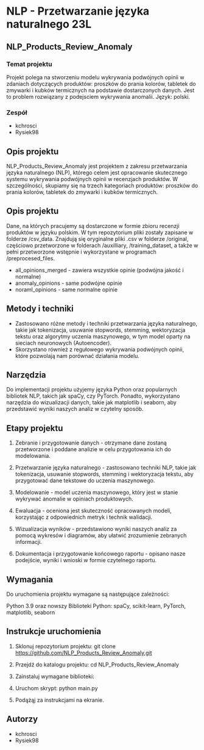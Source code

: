 # NLP - Przetwarzanie języka naturalnego 23L
## NLP_Products_Review_Anomaly
### Temat projektu

Projekt polega na stworzeniu modelu wykrywania podwójnych opinii w zdaniach dotyczących produktów: proszków do prania kolorów, tabletek do zmywarki i kubków termicznych na podstawie dostarczonych danych. Jest to problem rozwiązany z podejsciem wykrywania anomalii. Język: polski.

### Zespół
* kchrosci
* Rysiek98

## Opis projektu
NLP_Products_Review_Anomaly jest projektem z zakresu przetwarzania języka naturalnego (NLP), którego celem jest opracowanie skutecznego systemu wykrywania podwójnych opinii w recenzjach produktów. W szczególności, skupiamy się na trzech kategoriach produktów: proszków do prania kolorów, tabletek do zmywarki i kubków termicznych.

## Opis projektu
Dane, na których pracujemy są dostarczone w formie zbioru recenzji produktów w języku polskim. W tym repozytorium pliki zostały zapisane w folderze /csv_data. Znajdują się oryginalne pliki .csv w folderze /original, częściowo przetworzone w folderach /auxilliary, /training_dataset, a także w pełni przetworzone wstępnie i wykorzystane w programach /preprocesed_files.

* all_opinions_merged - zawiera wszystkie opinie (podwójna jakość i normalne)
* anomaly_opinions - same podwójne opinie
* noraml_opinions - same normalne opinie

## Metody i techniki
* Zastosowano różne metody i techniki przetwarzania języka naturalnego, takie jak tokenizacja, usuwanie stopwords, stemming, wektoryzacja tekstu oraz algorytmy uczenia maszynowego, w tym model oparty na sieciach neuronowych (Autoencoder). 
* Skorzystano również z regułowego wykrywania podwójnych opinii, które pozwolają nam porównać działania modelu.

## Narzędzia
Do implementacji projektu użyjemy języka Python oraz popularnych bibliotek NLP, takich jak spaCy, czy PyTorch. Ponadto, wykorzystano narzędzia do wizualizacji danych, takie jak matplotlib i seaborn, aby przedstawić wyniki naszych analiz w czytelny sposób.

## Etapy projektu
1. Zebranie i przygotowanie danych - otrzymane dane zostaną przetworzone i poddane analizie w celu przygotowania ich do modelowania.

2. Przetwarzanie języka naturalnego - zastosowano techniki NLP, takie jak tokenizacja, usuwanie stopwords, stemming i wektoryzacja tekstu, aby przygotować dane tekstowe do uczenia maszynowego.

3. Modelowanie - model uczenia maszynowego, który jest w stanie wykrywać anomalie w opiniach produktowych.

4. Ewaluacja - oceniona jest skuteczność opracowanych modeli, korzystając z odpowiednich metryk i technik walidacji.

5. Wizualizacja wyników - przedstawiono wyniki naszych analiz za pomocą wykresów i diagramów, aby ułatwić zrozumienie zebranych informacji.

6. Dokumentacja i przygotowanie końcowego raportu - opisano nasze podejście, wyniki i wnioski w formie czytelnego raportu.

## Wymagania
Do uruchomienia projektu wymagane są następujące zależności:

Python 3.9 oraz nowszy
Biblioteki Python: spaCy, scikit-learn, PyTorch, matplotlib, seaborn

## Instrukcje uruchomienia
1. Sklonuj repozytorium projektu: git clone https://github.com/NLP_Products_Review_Anomaly.git

2. Przejdź do katalogu projektu: cd NLP_Products_Review_Anomaly

3. Zainstaluj wymagane biblioteki: 

4. Uruchom skrypt: python main.py

5. Podążąj za instrukcjami na ekranie.

## Autorzy
* kchrosci
* Rysiek98